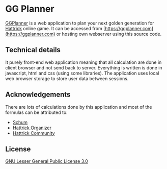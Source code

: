 # GG Planner
[GGPlanner](https://ggplanner.com) is a web application to plan your next golden generation for [Hattrick](https://www.hattrick.org/) online game. It can be accessed from [https://ggplanner.com](https://ggplanner.com) or hosting own webserver using this source code.

## Technical details
It purely front-end web application meaning that all calculation are done in client browser and not send back to server. Everything is written is done in javascript, html and css (using some libraries). The application uses local web browser storage to store user data between sessions.

## Acknowledgements
There are lots of calculations done by this application and most of the formulas can be attributed to:
 - [Schum](https://www.hattrick.org/Club/Manager/?userId=5176908)
 - [Hattrick Organizer](https://github.com/akasolace/HO/)
 - [Hattrick Community](https://www.hattrick.org/Forum/Read.aspx?n=1&t=17445814)

## License
[GNU Lesser General Public License 3.0](LICENSE)